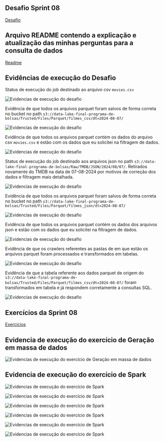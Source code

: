 ## Desafio Sprint 08

[Desafio](Desafio)

## Arquivo README contendo a explicação e atualização das minhas perguntas para a consulta de dados

[Readme](Desafio/README.md)

## Evidências de execução do Desafio

Status de execução do job destinado ao arquivo csv ```movies.csv```

![Evidencias de execução do desafio](Evidencias/Evidencias_Desafio/evidencia_desafio_csv_job_1.jpg)

Evidência de que todos os arquivos parquet foram salvos de forma correta no bucket no path ```s3://data-lake-final-programa-de-bolsas/Trusted/Files/Parquet/filmes_csv/dt=2024-08-07/```

![Evidencias de execução do desafio](Evidencias/Evidencias_Desafio/evidencia_desafio_csv_job_2.jpg)

Evidência de que todos os arquivos parquet contém os dados do arquivo csv ```movies.csv``` e estão com os dados que eu solicitei na filtragem de dados.

![Evidencias de execução do desafio](Evidencias/Evidencias_Desafio/evidencia_desafio_csv_job_3.jpg)

Status de execução do job destinado aos arquivos json no path ```s3://data-lake-final-programa-de-bolsas/Raw/TMDB/JSON/2024/08/07/```. Retirados novamente do TMDB na data de 07-08-2024 por motivos de correção dos dados e filtragem mais detalhada.

![Evidencias de execução do desafio](Evidencias/Evidencias_Desafio/evidencia_desafio_json_job_1.jpg)

Evidência de que todos os arquivos parquet foram salvos de forma correta no bucket no path ```s3://data-lake-final-programa-de-bolsas/Trusted/Files/Parquet/filmes_json/dt=2024-08-07/```

![Evidencias de execução do desafio](Evidencias/Evidencias_Desafio/evidencia_desafio_json_job_2.jpg)

Evidência de que todos os arquivos parquet contém os dados dos arquivos json e estão com os dados que eu solicitei na filtragem de dados.

![Evidencias de execução do desafio](Evidencias/Evidencias_Desafio/evidencia_desafio_json_job_3.jpg)

Evidência de que os crawlers referentes as pastas de em que estão os arquivos parquet foram processados e transformados em tabelas.

![Evidencias de execução do desafio](Evidencias/Evidencias_Desafio/evidencia_desafio_crawler_1.jpg)

Evidência de que a tabela referente aos dados parquet de origem do ```s3://data-lake-final-programa-de-bolsas/Trusted/Files/Parquet/filmes_csv/dt=2024-08-07/``` foram transformados em tabela e já respondem corretamente a consultas SQL.

![Evidencias de execução do desafio](Evidencias/Evidencias_Desafio/evidencia_desafio_csv_athena.jpg)

## Exercícios da Sprint 08

[Exercicios](Exercicio)

## Evidencia de execução do exercício de Geração em massa de dados

![Evidencias de execução do exercício de Geração em massa de dados](Evidencias/Evidencia_exercicio_gerando_dados/evidencia_exercicio_geracao_de_dados_em_massa.jpg)

## Evidencia de execução do exercício de Spark 

![Evidencias de execução do exercício de Spark](Evidencias/Evidencias_Exercicio_spark/exercicio_spark_evidencia1.jpg)

![Evidencias de execução do exercício de Spark](Evidencias/Evidencias_Exercicio_spark/exercicio_spark_evidencia2.jpg)

![Evidencias de execução do exercício de Spark](Evidencias/Evidencias_Exercicio_spark/exercicio_spark_evidencia3.jpg)

![Evidencias de execução do exercício de Spark](Evidencias/Evidencias_Exercicio_spark/exercicio_spark_evidencia3.jpg)

![Evidencias de execução do exercício de Spark](Evidencias/Evidencias_Exercicio_spark/exercicio_spark_evidencia4.jpg)

![Evidencias de execução do exercício de Spark](Evidencias/Evidencias_Exercicio_spark/exercicio_spark_evidencia5.jpg)